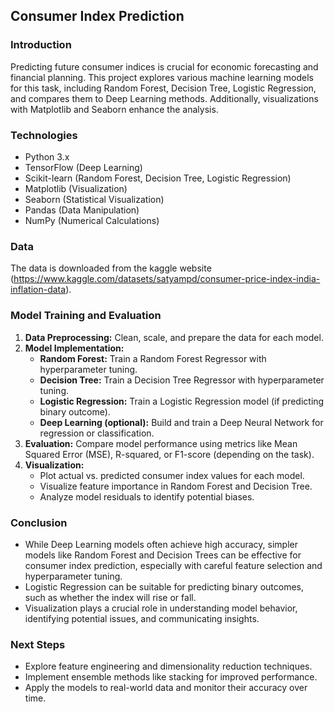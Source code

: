 ## Consumer Index Prediction

### Introduction

Predicting future consumer indices is crucial for economic forecasting and financial planning. This project explores various machine learning models for this task, including Random Forest, Decision Tree, Logistic Regression, and compares them to Deep Learning methods. Additionally, visualizations with Matplotlib and Seaborn enhance the analysis.

### Technologies

* Python 3.x
* TensorFlow (Deep Learning)
* Scikit-learn (Random Forest, Decision Tree, Logistic Regression)
* Matplotlib (Visualization)
* Seaborn (Statistical Visualization)
* Pandas (Data Manipulation)
* NumPy (Numerical Calculations)

### Data

The data is downloaded from the kaggle website (https://www.kaggle.com/datasets/satyampd/consumer-price-index-india-inflation-data).
### Model Training and Evaluation

1. **Data Preprocessing:** Clean, scale, and prepare the data for each model.
2. **Model Implementation:**
    * **Random Forest:** Train a Random Forest Regressor with hyperparameter tuning.
    * **Decision Tree:** Train a Decision Tree Regressor with hyperparameter tuning.
    * **Logistic Regression:** Train a Logistic Regression model (if predicting binary outcome).
    * **Deep Learning (optional):** Build and train a Deep Neural Network for regression or classification.
3. **Evaluation:** Compare model performance using metrics like Mean Squared Error (MSE), R-squared, or F1-score (depending on the task).
4. **Visualization:**
    * Plot actual vs. predicted consumer index values for each model.
    * Visualize feature importance in Random Forest and Decision Tree.
    * Analyze model residuals to identify potential biases.

### Conclusion

* While Deep Learning models often achieve high accuracy, simpler models like Random Forest and Decision Trees can be effective for consumer index prediction, especially with careful feature selection and hyperparameter tuning.
* Logistic Regression can be suitable for predicting binary outcomes, such as whether the index will rise or fall.
* Visualization plays a crucial role in understanding model behavior, identifying potential issues, and communicating insights.

### Next Steps

* Explore feature engineering and dimensionality reduction techniques.
* Implement ensemble methods like stacking for improved performance.
* Apply the models to real-world data and monitor their accuracy over time.